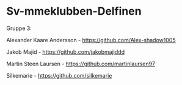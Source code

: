 # Sv-mmeklubben-Delfinen

Gruppe 3:

Alexander Kaare Andersson - https://github.com/Alex-shadow1005

Jakob Majid - https://github.com/jakobmajiddd

Martin Steen Laursen - https://github.com/martinlaursen97

Silkemarie  - https://github.com/silkemarie
